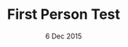 ---
title: First Person Test
description: My First 3D Game Using Unity
date: 6 Dec 2015
links:
- title: GitHub
  href: https://github.com/tumble1999/First-Person-Test
experience:
  languages: [c#]
  libraries: [unity]
  platforms: [windows]
---